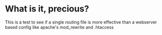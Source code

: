 # What is it, precious?
This is a test to see if a single routing file is more effective than a webserver based config like apache's mod_rewrite and .htaccess